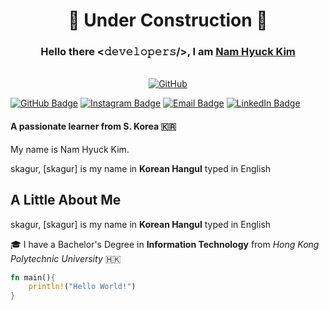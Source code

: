 <div align="center">
<h1>👷 Under Construction 👷</h1>
</div>


<div align="center">
<h3> Hello there <𝚍𝚎𝚟𝚎𝚕𝚘𝚙𝚎𝚛𝚜/>, I am <a href="https://skagur.dev">Nam Hyuck Kim</a></h3>
</div>


<br /> 

<div align="center">
    <a href="https://github.com/skagur-k"><img src="https://img.shields.io/badge/-GitHub-181717?style=for-the-badge&logo=GitHub&logoColor=white" alt="GitHub"></a>
</div>

[![GitHub Badge](https://img.shields.io/badge/-GitHub-181717?style=for-the-badge&logo=GitHub&logoColor=white)](https://github.com/skagur-k)
[![Instagram Badge](https://img.shields.io/badge/-Instagram-E4405F?style=for-the-badge&logo=Instagram&logoColor=white)](https://instagram.com/skagurzz)
[![Email Badge](https://img.shields.io/badge/-namhyuck.james@gmail.com-4285F4?style=for-the-badge&logo=Gmail&logoColor=white)](mailto:namhyuck.james@gmail.com)
[![LinkedIn Badge](https://img.shields.io/badge/-LinkedIn-0A66C2?style=for-the-badge&logo=LinkedIn&logoColor=white)](https://linkedin.com/skagur0329)

#### A passionate learner from S. Korea 🇰🇷

My name is Nam Hyuck Kim.

skagur, [skagur] is my name in **Korean Hangul** typed in English

## A Little About Me
skagur, [skagur] is my name in **Korean Hangul** typed in English


<div align="left">
    <p>🎓 I have a Bachelor's Degree in <b>Information Technology</b> from <i>Hong Kong Polytechnic University</i> 🇭🇰</p>
</div>


```rust
fn main(){
    println!("Hello World!")
}
```
